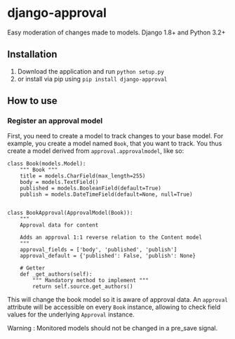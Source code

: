 # django-approval
Easy moderation of changes made to models. Django 1.8+ and Python 3.2+

## Installation
1. Download the application and run `python setup.py`
2. or install via pip using `pip install django-approval`

## How to use
### Register an approval model
First, you need to create a model to track changes to your base model.
For example, you create a model named `Book`, that you want to track.
You thus create a model derived from `approval.approvalmodel`, like so:

    class Book(models.Model):
        """ Book """
        title = models.CharField(max_length=255)
        body = models.TextField()
        published = models.BooleanField(default=True)
        publish = models.DateTimeField(default=None, null=True)
        

    class BookApproval(ApprovalModel(Book)):
        """
        Approval data for content

        Adds an approval 1:1 reverse relation to the Content model
        """
        approval_fields = ['body', 'published', 'publish']
        approval_default = {'published': False, 'publish': None}

        # Getter
        def _get_authors(self):
            """ Mandatory method to implement """ 
            return self.source.get_authors()

This will change the book model so it is aware of approval data. An
`approval` attribute will be accessible on every `Book` instance,
allowing to check field values for the underlying `Approval` instance.

Warning : Monitored models should not be changed in a pre_save signal.
